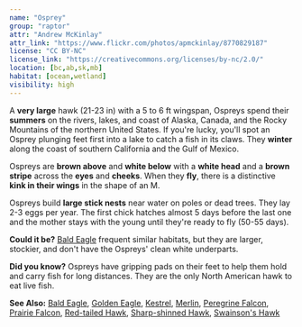 ```yaml
---
name: "Osprey"
group: "raptor"
attr: "Andrew McKinlay"
attr_link: "https://www.flickr.com/photos/apmckinlay/8770829187"
license: "CC BY-NC"
license_link: "https://creativecommons.org/licenses/by-nc/2.0/"
location: [bc,ab,sk,mb]
habitat: [ocean,wetland]
visibility: high
---
```

A **very large** hawk (21-23 in) with a 5 to 6 ft wingspan, Ospreys spend their **summers** on the rivers, lakes, and coast of Alaska, Canada, and the Rocky Mountains of the northern United States. If you're lucky, you'll spot an Osprey plunging feet first into a lake to catch a fish in its claws. They **winter** along the coast of southern California and the Gulf of Mexico.

Ospreys are **brown above** and **white below** with a **white head** and a **brown stripe** across the **eyes** and **cheeks**. When they **fly**, there is a distinctive **kink in their wings** in the shape of an M.

Ospreys build **large stick nests** near water on poles or dead trees. They lay 2-3 eggs per year. The first chick hatches almost 5 days before the last one and the mother stays with the young until they're ready to fly (50-55 days).

**Could it be?** [Bald Eagle](/birds/baldeagle/) frequent similar habitats, but they are larger, stockier, and don't have the Ospreys' clean white underparts.

**Did you know?** Ospreys have gripping pads on their feet to help them hold and carry fish for long distances. They are the only North American hawk to eat live fish.

<!-- generated, do not edit -->
**See Also:**
[Bald Eagle](/birds/baldeagle/),
[Golden Eagle](/birds/goldeagl/),
[Kestrel](/birds/kestrel/),
[Merlin](/birds/merlin/),
[Peregrine Falcon](/birds/peregrine/),
[Prairie Falcon](/birds/prafalc/),
[Red-tailed Hawk](/birds/redtail/),
[Sharp-shinned Hawk](/birds/shshawk/),
[Swainson's Hawk](/birds/swahawk/)

